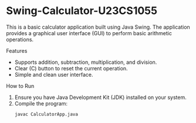# Swing-Calculator-U23CS1055

This is a basic calculator application built using Java Swing. The application provides a graphical user interface (GUI) to perform basic arithmetic operations.

Features

- Supports addition, subtraction, multiplication, and division.
- Clear (C) button to reset the current operation.
- Simple and clean user interface.

How to Run

1. Ensure you have Java Development Kit (JDK) installed on your system.
2. Compile the program:
   ```bash
   javac CalculatorApp.java

